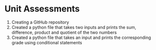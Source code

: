 # Unit Assessments
1. Creating a GitHub repository
2. Created a python file that takes two inputs and prints the sum, difference, product and quotient of the two numbers
3. Created a python file that takes an input and prints the corresponding grade using conditional statements
